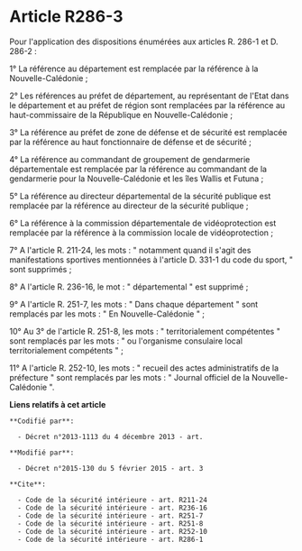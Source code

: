 # Article R286-3

Pour l'application des dispositions énumérées aux articles R. 286-1 et D. 286-2 : 

1° La référence au département est remplacée par la référence à la Nouvelle-Calédonie ; 

2° Les références au préfet de département, au représentant de l'Etat dans le département et au préfet de région sont
remplacées par la référence au haut-commissaire de la République en Nouvelle-Calédonie ; 

3° La référence au préfet de zone de défense et de sécurité est remplacée par la référence au haut fonctionnaire de défense
et de sécurité ; 

4° La référence au commandant de groupement de gendarmerie départementale est remplacée par la référence au commandant de la
gendarmerie pour la Nouvelle-Calédonie et les îles Wallis et Futuna ; 

5° La référence au directeur départemental de la sécurité publique est remplacée par la référence au directeur de la sécurité
publique ; 

6° La référence à la commission départementale de vidéoprotection est remplacée par la référence à la commission locale de
vidéoprotection ; 

7° A l'article R. 211-24, les mots : " notamment quand il s'agit des manifestations sportives mentionnées à l'article D.
331-1 du code du sport, " sont supprimés ; 

8° A l'article R. 236-16, le mot : " départemental " est supprimé ; 

9° A l'article R. 251-7, les mots : " Dans chaque département " sont remplacés par les mots : " En Nouvelle-Calédonie " ; 

10° Au 3° de l'article R. 251-8, les mots : " territorialement compétentes " sont remplacés par les mots : " ou l'organisme
consulaire local territorialement compétents " ; 

11° A l'article R. 252-10, les mots : " recueil des actes administratifs de la préfecture " sont remplacés par les mots : "
Journal officiel de la Nouvelle-Calédonie ".

**Liens relatifs à cet article**

	**Codifié par**:

	  - Décret n°2013-1113 du 4 décembre 2013 - art.

	**Modifié par**:

	  - Décret n°2015-130 du 5 février 2015 - art. 3

	**Cite**:

	  - Code de la sécurité intérieure - art. R211-24
	  - Code de la sécurité intérieure - art. R236-16
	  - Code de la sécurité intérieure - art. R251-7
	  - Code de la sécurité intérieure - art. R251-8
	  - Code de la sécurité intérieure - art. R252-10
	  - Code de la sécurité intérieure - art. R286-1
